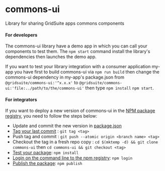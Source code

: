 # commons-ui

Library for sharing GridSuite apps commons components

#### For developers

The commons-ui library have a demo app in which you can call your components to test them.
The `npm start` command install the library's dependencies then launches the demo app.

If you want to test your library integration with a consumer application my-app you have first
to build commons-ui via `npm run build` then change the commons-ui dependency in my-app's package.json from `@gridsuite/commons-ui:'^x.x.x'`
to `@gridsuite/commons-ui:'file:../path/to/the/commons-ui'` then type `npm install` `npm start`.

#### For integrators

If you want to deploy a new version of commons-ui in the [NPM package registry](https://www.npmjs.com/package/@gridsuite/commons-ui),
you need to follow the steps below:

-   Update and commit the new version in [package.json](https://github.com/gridsuite/commons-ui/blob/master/package.json)
-   [Tag your last commit](https://semver.org/) : `git tag <tag>`
-   Push tag and commit : `git push --atomic origin <branch name> <tag>`
-   Checkout the tag in a fresh repo copy : `cd $(mktemp -d) && git clone commons-ui` then `cd commons-ui && git checkout <tag>`
-   [Test your package](https://docs.npmjs.com/creating-and-publishing-scoped-public-packages#testing-your-package): `npm install`
-   [Login on the command line to the npm registry](https://docs.npmjs.com/logging-in-to-an-npm-enterprise-registry-from-the-command-line): `npm login`
-   [Publish the package](https://docs.npmjs.com/creating-and-publishing-scoped-public-packages#publishing-scoped-public-packages): `npm publish`
